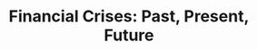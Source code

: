 ---
title: "Financial Crises: Past, Present, Future"
type: "Master Level"
venue: "University of Zurich"
excerpt: 'Instructor: Prof. <a href="https://www.jvoth.com/">Hans‑Joachim Voth</a>'
order: 3
teaching_desc: >
  I supported this Master's-level course through detailed problem set correction and exam grading across multiple semesters.
  <br><br>
  <strong>Core Topics of the TA Sessions:</strong><br>
  • Theoretical foundations of banking panics and bank runs<br>
  • Credit booms and asset bubbles<br>
  • Sovereign debt crises: enforcement problems and historical case studies<br>
  • International lending: syndicated debt, default risk, and cross-border externalities
norender: true
syllabi:
  - label: "Spring Semester, 2024"
    url: "/files/syl_fin_crisis_ss2024.pdf"
  - label: "Fall Semester, 2024"
    url: "/files/syl_fin_crisis_fs2024.pdf"
evaluations:
  - label: "Spring Semester, 2024"
    url: "/files/evl_fin_crisis_ss2024.pdf"
  - label: "Fall Semester, 2024"
    url: "/files/evl_fin_crisis_fs2024.pdf"
---